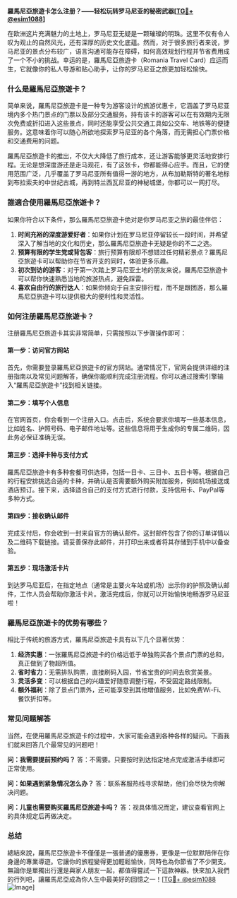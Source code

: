 **羅馬尼亞旅遊卡怎么注册？——轻松玩转罗马尼亚的秘密武器[[TG💪+ @esim1088](https://t.me/s/esim1088)]**

在欧洲这片充满魅力的土地上，罗马尼亚无疑是一颗璀璨的明珠。这里不仅有令人叹为观止的自然风光，还有深厚的历史文化底蕴。然而，对于很多旅行者来说，罗马尼亚的景点分布较广，语言沟通可能存在障碍，如何高效规划行程并节省费用成了一个不小的挑战。幸运的是，羅馬尼亞旅遊卡（Romania Travel Card）应运而生，它就像你的私人导游和贴心助手，让你的罗马尼亚之旅更加轻松愉快。

### 什么是羅馬尼亞旅遊卡？

简单来说，羅馬尼亞旅遊卡是一种专为游客设计的旅游优惠卡，它涵盖了罗马尼亚境内多个热门景点的门票以及部分交通服务。持有该卡的游客可以在有效期内无限次免费或折扣进入这些景点，同时还能享受公共交通工具如公交车、地铁等的便捷服务。这意味着你可以随心所欲地探索罗马尼亚的各个角落，而无需担心门票价格和交通费用的问题。

羅馬尼亞旅遊卡的推出，不仅大大降低了旅行成本，还让游客能够更灵活地安排行程。无论是想深度游还是走马观花，有了这张卡，你都能得心应手。而且，它的使用范围广泛，几乎覆盖了罗马尼亚所有值得一游的地方，从布加勒斯特的著名地标到布拉索夫的中世纪古城，再到特兰西瓦尼亚的神秘城堡，你都可以一网打尽。

### 誰適合使用羅馬尼亞旅遊卡？

如果你符合以下条件，那么羅馬尼亞旅遊卡绝对是你罗马尼亚之旅的最佳伴侣：

1. **时间充裕的深度游爱好者**：如果你计划在罗马尼亚停留较长一段时间，并希望深入了解当地的文化和历史，那么羅馬尼亞旅遊卡无疑是你的不二之选。
2. **预算有限的学生党或背包客**：旅行预算有限却不想错过任何精彩景点？羅馬尼亞旅遊卡可以帮助你在节省开支的同时，体验更多乐趣。
3. **初次到访的游客**：对于第一次踏上罗马尼亚土地的朋友来说，羅馬尼亞旅遊卡可以帮你快速熟悉当地的旅游热点，避免踩雷。
4. **喜欢自由行的旅行达人**：如果你倾向于自主安排行程，而不是跟团游，那么羅馬尼亞旅遊卡可以提供极大的便利性和灵活性。

### 如何注册羅馬尼亞旅遊卡？

注册羅馬尼亞旅遊卡其实非常简单，只需按照以下步骤操作即可：

#### 第一步：访问官方网站

首先，你需要登录羅馬尼亞旅遊卡的官方网站。通常情况下，官网会提供详细的注册指南以及常见问题解答，确保你能顺利完成注册流程。你可以通过搜索引擎输入“羅馬尼亞旅遊卡”找到相关链接。

#### 第二步：填写个人信息

在官网首页，你会看到一个注册入口。点击后，系统会要求你填写一些基本信息，比如姓名、护照号码、电子邮件地址等。这些信息将用于生成你的专属二维码，因此务必保证准确无误。

#### 第三步：选择卡种与支付方式

羅馬尼亞旅遊卡有多种套餐可供选择，包括一日卡、三日卡、五日卡等。根据自己的行程安排挑选合适的卡种，并确认是否需要额外购买附加服务，例如机场接送或酒店预订。接下来，选择适合自己的支付方式进行付款，支持信用卡、PayPal等多种方式。

#### 第四步：接收确认邮件

完成支付后，你会收到一封来自官方的确认邮件。这封邮件包含了你的订单详情以及二维码下载链接。请妥善保存此邮件，并打印出来或者将其存储到手机中以备查验。

#### 第五步：现场激活卡片

到达罗马尼亚后，在指定地点（通常是主要火车站或机场）出示你的护照及确认邮件，工作人员会帮助你激活卡片。激活完成后，你就可以开始愉快地畅游罗马尼亚啦！

### 羅馬尼亞旅遊卡的优势有哪些？

相比于传统的旅游方式，羅馬尼亞旅遊卡具有以下几个显著优势：

1. **经济实惠**：一张羅馬尼亞旅遊卡的价格远低于单独购买各个景点门票的总和，真正做到了物超所值。
2. **省时省力**：无需排队购票，直接刷码入园，节省宝贵的时间去欣赏美景。
3. **灵活多变**：可以根据自己的兴趣爱好随意调整行程，不受固定路线限制。
4. **额外福利**：除了景点门票外，还可能享受到其他增值服务，比如免费Wi-Fi、餐饮折扣等。

### 常见问题解答

当然，在使用羅馬尼亞旅遊卡的过程中，大家可能会遇到各种各样的疑问。下面我们就来回答几个最常见的问题吧！

**问：我需要提前预约吗？**
答：不需要。只要按时到达指定地点完成激活手续即可正常使用。

**问：如果遇到紧急情况怎么办？**
答：联系客服热线寻求帮助，他们会尽快为你解决问题。

**问：儿童也需要购买羅馬尼亞旅遊卡吗？**
答：视具体情况而定，建议查看官网上的具体规定后再做决定。

### 总结

總結來說，羅馬尼亞旅遊卡不僅僅是一張普通的優惠券，更像是一位默默陪伴在你身邊的專業導遊。它讓你的旅程變得更加輕鬆愉快，同時也為你節省了不少開支。無論你是單獨出行還是與家人朋友一起，都值得嘗試一下這款神器。快來加入我們的行列吧，讓羅馬尼亞成為你人生中最美好的回憶之一！[[TG💪+ @esim1088](https://t.me/s/esim1088) ![Image](https://i.postimg.cc/4NQfJmqS/Snipaste-2025-05-13-00-14-12.png)]
